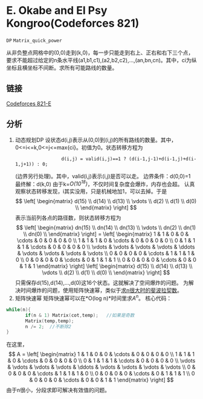 # E. Okabe and El Psy Kongroo(Codeforces 821)

`DP`      `Matrix_quick_power`

从非负整点网格中的(0,0)走到(k,0)，每一步只能走到右上、正右和右下三个点，要求不能超过给定的n条水平线(a1,b1,c1),(a2,b2,c2),...,(an,bn,cn)。其中，ci为纵坐标且横坐标不间断。求所有可能路线的数量。

## 链接
[Codeforces 821-E](http://codeforces.com/problemset/problem/821/E)
## 分析
1. 动态规划DP
   设状态d(i,j)表示从(0,0)到(i,j)的所有路线的数量。其中，0<=i<=k,0<=j<=max{ci}。初值为0。状态转移方程为
   ```
                    d(i,j) = valid(i,j)==1 ? (d(i-1,j-1)+d(i-1,j)+d(i-1,j+1)) : 0;
   ```
   (边界另行处理)。其中，valid(i,j)表示(i,j)是否可以走。
   边界条件：d(0,0)=1
   最终解：d(k,0)
   由于k=*$O(10^{18})$*，不仅时间复杂度会爆炸，内存也会超。
   认真观察状态转移发现，i其实没用，只是机械地加1，可以去掉。于是
   $$
   \left[ \begin{matrix} d(15) \\ d(14) \\ d(13) \\ \vdots \\ d(2) \\ d(1) \\ d(0) \\ \end{matrix} \right]
   $$
   表示当前列各点的路径数，则状态转移方程为
   $$
   \left[ \begin{matrix} dn(15) \\ dn(14) \\ dn(13) \\ \vdots \\ dn(2) \\ dn(1) \\ dn(0) \\ \end{matrix} \right] = \left[ \begin{matrix} 1 & 1 & 0 & 0 & \cdots & 0 & 0 & 0 & 0 \\ 1 & 1 & 1 & 0 & \cdots & 0 & 0 & 0 & 0 \\ 0 & 1 & 1 & 1 & \cdots & 0 & 0 & 0 & 0 \\ \vdots & \vdots & \vdots & \vdots & \ddots & \vdots & \vdots & \vdots & \vdots \\ 0 & 0 & 0 & 0 & \cdots & 1 & 1 & 1 & 0 \\ 0 & 0 & 0 & 0 & \cdots & 0 & 1 & 1 & 1 \\ 0 & 0 & 0 & 0 & \cdots & 0 & 0 & 1 & 1 \end{matrix} \right] \left[ \begin{matrix} d(15) \\ d(14) \\ d(13) \\ \vdots \\ d(2) \\ d(1) \\ d(0) \\ \end{matrix} \right]
   $$
   只需保存d(15),d(14),...,d(0)这16个状态。这就解决了空间爆炸的问题。
   为解决时间爆炸的问题，使用矩阵快速幂，类似于[求n很大时的斐波拉契数](http://www.jianshu.com/p/1c3f88f63dec)。
2. 矩阵快速幂
   矩阵快速幂可以在*O(log n)*时间里求$A^n$。
   核心代码：
```c++
while(n){
       if(n & 1) Matrix(cot,temp);   //如果是奇数
       Matrix(temp,temp);   
       n /= 2;  //不断除2
}
```
在这里，
$$
A = \left[ \begin{matrix} 1 & 1 & 0 & 0 & \cdots & 0 & 0 & 0 & 0 \\ 1 & 1 & 1 & 0 & \cdots & 0 & 0 & 0 & 0 \\ 0 & 1 & 1 & 1 & \cdots & 0 & 0 & 0 & 0 \\ \vdots & \vdots & \vdots & \vdots & \ddots & \vdots & \vdots & \vdots & \vdots \\ 0 & 0 & 0 & 0 & \cdots & 1 & 1 & 1 & 0 \\ 0 & 0 & 0 & 0 & \cdots & 0 & 1 & 1 & 1 \\ 0 & 0 & 0 & 0 & \cdots & 0 & 0 & 1 & 1 \end{matrix} \right]
$$
由于n很小，分段求即可解决有效值的问题。